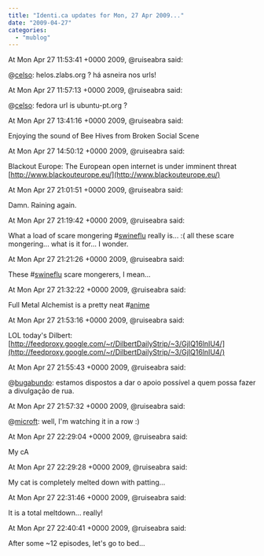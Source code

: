 ```yaml
---
title: "Identi.ca updates for Mon, 27 Apr 2009..."
date: "2009-04-27"
categories: 
  - "mublog"
---
```


At Mon Apr 27 11:53:41 +0000 2009, @ruiseabra said:

@[celso](http://identi.ca/celso): helos.zlabs.org ? há asneira nos urls!

At Mon Apr 27 11:57:13 +0000 2009, @ruiseabra said:

@[celso](http://identi.ca/celso): fedora url is ubuntu-pt.org ?

At Mon Apr 27 13:41:16 +0000 2009, @ruiseabra said:

Enjoying the sound of Bee Hives from Broken Social Scene

At Mon Apr 27 14:50:12 +0000 2009, @ruiseabra said:

Blackout Europe: The European open internet is under imminent threat [http://www.blackouteurope.eu/](http://www.blackouteurope.eu/)

At Mon Apr 27 21:01:51 +0000 2009, @ruiseabra said:

Damn. Raining again.

At Mon Apr 27 21:19:42 +0000 2009, @ruiseabra said:

What a load of scare mongering #[swineflu](http://identi.ca/tag/swineflu) really is... :( all these scare mongering... what is it for... I wonder.

At Mon Apr 27 21:21:26 +0000 2009, @ruiseabra said:

These #[swineflu](http://identi.ca/tag/swineflu) scare mongerers, I mean...

At Mon Apr 27 21:32:22 +0000 2009, @ruiseabra said:

Full Metal Alchemist is a pretty neat #[anime](http://identi.ca/tag/anime)

At Mon Apr 27 21:53:16 +0000 2009, @ruiseabra said:

LOL today's Dilbert: [http://feedproxy.google.com/~r/DilbertDailyStrip/~3/GjIQ16lnIU4/](http://feedproxy.google.com/~r/DilbertDailyStrip/~3/GjIQ16lnIU4/)

At Mon Apr 27 21:55:43 +0000 2009, @ruiseabra said:

@[bugabundo](http://identi.ca/bugabundo): estamos dispostos a dar o apoio possível a quem possa fazer a divulgação de rua.

At Mon Apr 27 21:57:32 +0000 2009, @ruiseabra said:

@[microft](http://identi.ca/microft): well, I'm watching it in a row :)

At Mon Apr 27 22:29:04 +0000 2009, @ruiseabra said:

My cA

At Mon Apr 27 22:29:28 +0000 2009, @ruiseabra said:

My cat is completely melted down with patting...

At Mon Apr 27 22:31:46 +0000 2009, @ruiseabra said:

It is a total meltdown... really!

At Mon Apr 27 22:40:41 +0000 2009, @ruiseabra said:

After some ~12 episodes, let's go to bed...
